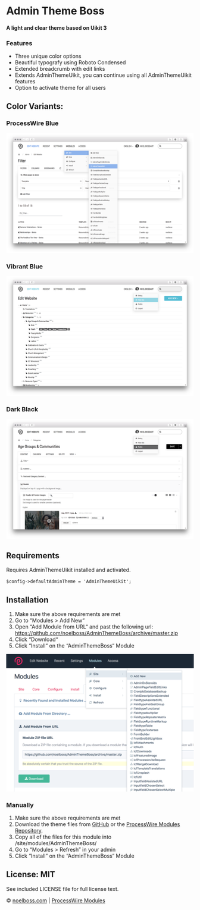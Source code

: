 # Admin Theme Boss
#### A light and clear theme based on Uikit 3

### Features

* Three unique color options
* Beautiful typografy using Roboto Condensed
* Extended breadcrumb with edit links
* Extends AdminThemeUikit, you can continue using all AdminThemeUikit features
* Option to activate theme for all users


## Color Variants:

### ProcessWire Blue
![alt text](https://raw.githubusercontent.com/noelboss/AdminThemeBoss/master/docs/images/pw.png "Default ProcessWire Blue")

### Vibrant Blue
![alt text](https://raw.githubusercontent.com/noelboss/AdminThemeBoss/master/docs/images/vibrant.png "Vibrant Blue Color")

### Dark Black
![alt text](https://raw.githubusercontent.com/noelboss/AdminThemeBoss/master/docs/images/black.png "Dark Black Color")


## Requirements

Requires AdminThemeUikit installed and activated.

    $config->defaultAdminTheme = 'AdminThemeUikit';


## Installation

1. Make sure the above requirements are met
1. Go to “Modules > Add New“
2. Open “Add Module from URL“ and past the following url: https://github.com/noelboss/AdminThemeBoss/archive/master.zip
3. Click “Download“
4. Click “Install“ on the “AdminThemeBoss“ Module

![alt text](https://raw.githubusercontent.com/noelboss/AdminThemeBoss/master/docs/images/installation.png "Installation using URL")


### Manually

1. Make sure the above requirements are met
2. Download the theme files from [GitHub](https://github.com/noelboss/AdminThemeBoss) or the [ProcessWire Modules Repository](https://modules.processwire.com/modules/admin-theme-uikit/).
3. Copy all of the files for this module into /site/modules/AdminThemeBoss/
4. Go to “Modules > Refresh” in your admin
4. Click “Install“ on the “AdminThemeBoss“ Module


## License: MIT

See included LICENSE file for full license text.

© [noelboss.com](https://www.noelboss.com) | [ProcessWire Modules](https://modules.processwire.com/authors/noelboss/)